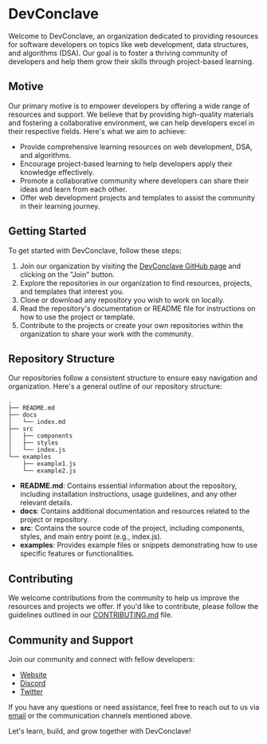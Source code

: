 # DevConclave

Welcome to DevConclave, an organization dedicated to providing resources for software developers on topics like web development, data structures, and algorithms (DSA). Our goal is to foster a thriving community of developers and help them grow their skills through project-based learning.

## Motive

Our primary motive is to empower developers by offering a wide range of resources and support. We believe that by providing high-quality materials and fostering a collaborative environment, we can help developers excel in their respective fields. Here's what we aim to achieve:

- Provide comprehensive learning resources on web development, DSA, and algorithms.
- Encourage project-based learning to help developers apply their knowledge effectively.
- Promote a collaborative community where developers can share their ideas and learn from each other.
- Offer web development projects and templates to assist the community in their learning journey.

## Getting Started

To get started with DevConclave, follow these steps:

1. Join our organization by visiting the [DevConclave GitHub page](https://github.com/DevConclave) and clicking on the "Join" button.
2. Explore the repositories in our organization to find resources, projects, and templates that interest you.
3. Clone or download any repository you wish to work on locally.
4. Read the repository's documentation or README file for instructions on how to use the project or template.
5. Contribute to the projects or create your own repositories within the organization to share your work with the community.

## Repository Structure

Our repositories follow a consistent structure to ensure easy navigation and organization. Here's a general outline of our repository structure:

```
.
├── README.md
├── docs
│   └── index.md
├── src
│   ├── components
│   ├── styles
│   └── index.js
└── examples
    ├── example1.js
    └── example2.js
```

- **README.md**: Contains essential information about the repository, including installation instructions, usage guidelines, and any other relevant details.
- **docs**: Contains additional documentation and resources related to the project or repository.
- **src**: Contains the source code of the project, including components, styles, and main entry point (e.g., index.js).
- **examples**: Provides example files or snippets demonstrating how to use specific features or functionalities.

## Contributing

We welcome contributions from the community to help us improve the resources and projects we offer. If you'd like to contribute, please follow the guidelines outlined in our [CONTRIBUTING.md](CONTRIBUTING.md) file.

## Community and Support

Join our community and connect with fellow developers:

- [Website](https://www.devconclave.org)
- [Discord](https://discord.gg/devconclave)
- [Twitter](https://twitter.com/devconclave)

If you have any questions or need assistance, feel free to reach out to us via [email](mailto:krapansh24@gmail.com) or the communication channels mentioned above.

Let's learn, build, and grow together with DevConclave!
